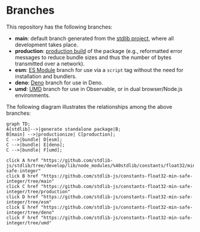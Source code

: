 <!--

@license Apache-2.0

Copyright (c) 2022 The Stdlib Authors.

Licensed under the Apache License, Version 2.0 (the "License");
you may not use this file except in compliance with the License.
You may obtain a copy of the License at

    http://www.apache.org/licenses/LICENSE-2.0

Unless required by applicable law or agreed to in writing, software
distributed under the License is distributed on an "AS IS" BASIS,
WITHOUT WARRANTIES OR CONDITIONS OF ANY KIND, either express or implied.
See the License for the specific language governing permissions and
limitations under the License.

-->

# Branches

This repository has the following branches:

-   **main**: default branch generated from the [stdlib project][stdlib-url], where all development takes place.
-   **production**: [production build][production-url] of the package (e.g., reformatted error messages to reduce bundle sizes and thus the number of bytes transmitted over a network).
-   **esm**: [ES Module][esm-url] branch for use via a `script` tag without the need for installation and bundlers.
-   **deno**: [Deno][deno-url] branch for use in Deno.
-   **umd**: [UMD][umd-url] branch for use in Observable, or in dual browser/Node.js environments.

The following diagram illustrates the relationships among the above branches:

```mermaid
graph TD;
A[stdlib]-->|generate standalone package|B;
B[main] -->|productionize| C[production];
C -->|bundle| D[esm];
C -->|bundle| E[deno];
C -->|bundle| F[umd];

click A href "https://github.com/stdlib-js/stdlib/tree/develop/lib/node_modules/%40stdlib/constants/float32/min-safe-integer"
click B href "https://github.com/stdlib-js/constants-float32-min-safe-integer/tree/main"
click C href "https://github.com/stdlib-js/constants-float32-min-safe-integer/tree/production"
click D href "https://github.com/stdlib-js/constants-float32-min-safe-integer/tree/esm"
click E href "https://github.com/stdlib-js/constants-float32-min-safe-integer/tree/deno"
click F href "https://github.com/stdlib-js/constants-float32-min-safe-integer/tree/umd"
```

[stdlib-url]: https://github.com/stdlib-js/stdlib/tree/develop/lib/node_modules/%40stdlib/constants/float32/min-safe-integer
[production-url]: https://github.com/stdlib-js/constants-float32-min-safe-integer/tree/production
[deno-url]: https://github.com/stdlib-js/constants-float32-min-safe-integer/tree/deno
[umd-url]: https://github.com/stdlib-js/constants-float32-min-safe-integer/tree/umd
[esm-url]: https://github.com/stdlib-js/constants-float32-min-safe-integer/tree/esm